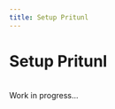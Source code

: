 ```yaml
---
title: Setup Pritunl
---
```


# Setup Pritunl

<br>

<div class="alert alert-danger" role="alert">
  <span class="glyphicon glyphicon-exclamation-sign" aria-hidden="true"></span> Work in progress... <br/>
</div>
